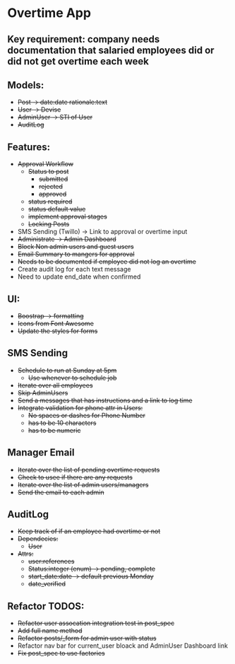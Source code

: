 # Overtime App

## Key requirement: company needs documentation that salaried employees did or did not get overtime each week

## Models:
- ~~Post -> date:date rationale:text~~
- ~~User -> Devise~~
- ~~AdminUser -> STI of User~~
- ~~AuditLog~~

## Features:
- ~~Approval Workflow~~
  - ~~Status to post~~
     - ~~submitted~~
     - ~~rejected~~
     - ~~approved~~
  - ~~status required~~
  - ~~status default value~~
  - ~~implement approval stages~~
  - ~~Locking Posts~~
- SMS Sending (Twillo) -> Link to approval or overtime input
- ~~Administrate -> Admin Dashboard~~
- ~~Block Non admin users and guest users~~
- ~~Email Summary to mangers for approval~~
- ~~Needs to be documented if employee did not log an overtime~~
- Create audit log for each text message
- Need to update end_date when confirmed
## UI:
- ~~Boostrap -> formatting~~
- ~~Icons from Font Awesome~~
- ~~Update the styles for forms~~

## SMS Sending
- ~~Schedule to run at Sunday at 5pm~~
  - ~~Use whenever to schedule job~~
- ~~Iterate over all employees~~
- ~~Skip AdminUsers~~
- ~~Send a messages that has instructions and a link to log time~~
- ~~Integrate validation for phone attr in Users:~~
  - ~~No spaces or dashes for Phone Number~~
  - ~~has to be 10 characters~~
  - ~~has to be numeric~~

## Manager Email
- ~~Iterate over the list of pending overtime requests~~
- ~~Check to usee if there are any requests~~
- ~~Iterate over the list of admin users/managers~~
- ~~Send the email to each admin~~

## AuditLog
- ~~Keep track of if an employee had overtime or not~~
- ~~Dependecies:~~
  - ~~User~~
- ~~Attrs:~~
  - ~~user:references~~
  - ~~Status:integer (enum) -> pending, complete~~
  - ~~start_date:date -> default previous Monday~~
  - ~~date_verified~~
 
## Refactor TODOS:
- ~~Refactor user assocation integration test in post_spec~~
- ~~Add full name method~~
- ~~Refactor posts/_form for admin user with status~~
- Refactor nav bar for current_user bloack and AdminUser Dashboard link
- ~~Fix post_spec to use factories~~